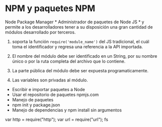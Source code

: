 # NPM y paquetes NPM #
Node Package Manager * Administrador de paquetes de Node JS *
y permite a los desarrolladores tener a su disposición una gran cantidad de módulos desarrollado por terceros.

1. soporta la función ``` require('module_name') ``` del JS tradicional, el cuál toma el identificador y regresa una referencia a la API importada.

2. El nombre del módulo debe ser identificado en  un String, por su nombre único o por la ruta completa del archivo que lo contiene.

3. La parte pública del módulo debe ser expuesta programaticamente.
4. Las variables son privadas al módulo.



- Escribir e importar paquetes a Node
- Usar el repositorio de paquetes npmjs.com
- Manejo de paquetes
- npm init y package.json
- Manejo de dependencias  y npm install sin argumentos


var http = require("http");
var url = require("url");
fs
